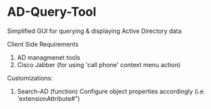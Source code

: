 # AD-Query-Tool
Simplified GUI for querying &amp; displaying Active Directory data

Client Side Requirements
1. AD managmenet tools
2. Cisco Jabber (for using 'call phone' context menu action)

Customizations:

1. Search-AD (function)
   Configure object properties accordingly (i.e. 'extensionAttribute#")
